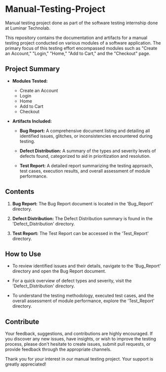 # Manual-Testing-Project
Manual testing project done as part of the software testing internship done at Luminar Technolab.

This repository contains the documentation and artifacts for a manual testing project conducted on various modules of a software application. The primary focus of this testing effort encompassed modules such as "Create an Account," "Login," "Home," "Add to Cart," and the "Checkout" page.

## Project Summary

- **Modules Tested:** 
    - Create an Account
    - Login
    - Home
    - Add to Cart
    - Checkout

- **Artifacts Included:**
    - **Bug Report:** A comprehensive document listing and detailing all identified issues, glitches, or inconsistencies encountered during testing.

    - **Defect Distribution:** A summary of the types and severity levels of defects found, categorized to aid in prioritization and resolution.

    - **Test Report:** A detailed report summarizing the testing approach, test cases, execution results, and overall assessment of module performance.

## Contents

1. **Bug Report:** The Bug Report document is located in the 'Bug_Report' directory.

2. **Defect Distribution:** The Defect Distribution summary is found in the 'Defect_Distribution' directory.

3. **Test Report:** The Test Report can be accessed in the 'Test_Report' directory.

## How to Use

- To review identified issues and their details, navigate to the 'Bug_Report' directory and open the Bug Report document.

- For a quick overview of defect types and severity, visit the 'Defect_Distribution' directory.

- To understand the testing methodology, executed test cases, and the overall assessment of module performance, explore the 'Test_Report' directory.

## Contribute

Your feedback, suggestions, and contributions are highly encouraged. If you discover any new issues, have insights, or wish to improve the testing process, please don't hesitate to create issues, submit pull requests, or provide feedback through the appropriate channels.

Thank you for your interest in our manual testing project. Your support is greatly appreciated!
